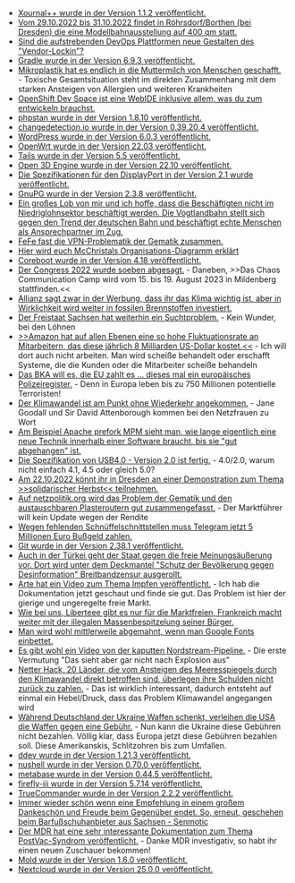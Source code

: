 * [Xournal++ wurde in der Version 1.1.2 veröffentlicht.](https://github.com/xournalpp/xournalpp/releases/tag/v1.1.2)
* [Vom 29.10.2022 bis 31.10.2022 findet in Röhrsdorf/Borthen (bei Dresden) die eine Modellbahnausstellung auf 400 qm statt.](https://www.mec-kreischa.de/)
* [Sind die aufstrebenden DevOps Plattformen neue Gestalten des "Vendor-Lockin"?](https://opensource.com/article/22/10/open-source-devops-tools)
* [Gradle wurde in der Version 6.9.3 veröffentlicht.](https://github.com/gradle/gradle/releases/tag/v6.9.3)
* [Mikroplastik hat es endlich in die Muttermilch von Menschen geschafft.](https://netzfrauen.org/2022/10/17/plastic-32/) - Toxische Gesamtsituation steht im direkten Zusammenhang mit dem starken Ansteigen von Allergien und weiteren Krankheiten
* [OpenShift Dev Space ist eine WebIDE inklusive allem, was du zum entwickeln brauchst.](https://www.opensourcerers.org/2022/10/17/develop-the-inner-loop-with-openshift-dev-spaces/)
* [phpstan wurde in der Version 1.8.10 veröffentlicht.](https://github.com/phpstan/phpstan/releases/tag/1.8.10)
* [changedetection.io wurde in der Version 0.39.20.4 veröffentlicht.](https://github.com/dgtlmoon/changedetection.io/releases/tag/0.39.20.4)
* [WordPress wurde in der Version 6.0.3 veröffentlicht.](https://wordpress.org/news/2022/10/wordpress-6-0-3-security-release/)
* [OpenWrt wurde in der Version 22.03 veröffentlicht.](https://openwrt.org/releases/22.03/start)
* [Tails wurde in der Version 5.5 veröffentlicht.](https://lwn.net/Articles/911494/)
* [Open 3D Engine wurde in der Version 22.10 veröffentlicht.](https://www.phoronix.com/news/O3DE-22.10-Released)
* [Die Spezifikationen für den DisplayPort in der Version 2.1 wurde veröffentlicht.](https://www.phoronix.com/news/DisplayPort-2.1)
* [GnuPG wurde in der Version 2.3.8 veröffentlicht.](https://lwn.net/Articles/911467/)
* [Ein großes Lob von mir und ich hoffe, dass die Beschäftigten nicht im Niedriglohnsektor beschäftigt werden. Die Vogtlandbahn stellt sich gegen den Trend der deutschen Bahn und beschäftigt echte Menschen als Ansprechpartner im Zug.](https://www.sachsen-fernsehen.de/vogtlandbahn-setzt-auf-persoenliche-ansprechpartner-1126324/)
* [FeFe fast die VPN-Problematik der Gematik zusammen.](https://blog.fefe.de/?ts=9db361a2)
* [Hier wird euch McChristals Organisations-Diagramm erklärt](https://opensource.com/article/22/10/innovative-open-organization-chart)
* [Coreboot wurde in der Version 4.18 veröffentlicht.](https://www.phoronix.com/news/Coreboot-4.18-Released)
* [Der Congress 2022 wurde soeben abgesagt.](https://www.ccc.de/de/updates/2022/no-congress-2022) - Daneben, >>Das Chaos Communication Camp wird vom 15. bis 19. August 2023 in Mildenberg stattfinden.<<
* [Allianz sagt zwar in der Werbung, dass ihr das Klima wichtig ist, aber in Wirklichkeit wird weiter in fossilen Brennstoffen investiert.](https://www.sonnenseite.com/de/wirtschaft/deutschlands-top-vermoegensverwalter-stecken-trotz-klimaversprechen-13-milliarden-euro-in-den-ausbau-fossiler-brennstoffe/)
* [Der Freistaat Sachsen hat weiterhin ein Suchtproblem.](https://www.sachsen-fernsehen.de/suchtbericht-dresden-alkohol-bleibt-droge-nummer-1-1127287/) - Kein Wunder, bei den Löhnen
* [>>Amazon hat auf allen Ebenen eine so hohe Fluktuationsrate an Mitarbeitern, das diese jährlich 8 Milliarden US-Dollar kostet.<<](https://www.borncity.com/blog/2022/10/18/amazons-8-milliarden-dollar-fluktuations-problem/) - Ich will dort auch nicht arbeiten. Man wird scheiße behandelt oder erschafft Systeme, die die Kunden oder die Mitarbeiter scheiße behandeln
* [Das BKA will es, die EU zahlt es ... dieses mal ein europäisches Polizeiregister.](https://netzpolitik.org/2022/vollendete-tatsachen-bka-setzt-europaeisches-polizeiregister-durch/) - Denn in Europa leben bis zu 750 Millionen potentielle Terroristen!
* [Der Klimawandel ist am Punkt ohne Wiederkehr angekommen.](https://netzfrauen.org/2022/10/18/climate-13/) - Jane Goodall und Sir David Attenborough kommen bei den Netzfrauen zu Wort
* [Am Beispiel Apache prefork MPM sieht man, wie lange eigentlich eine neue Technik innerhalb einer Software braucht, bis sie "gut abgehangen" ist.](https://utcc.utoronto.ca/~cks/space/blog/web/ApachePreforkHopefullyNoMore)
* [Die Spezifikation von USB4.0 - Version 2.0 ist fertig.](https://www.phoronix.com/news/USB4-v2.0-Specification) - 4.0/2.0, warum nicht einfach 4.1, 4.5 oder gleich 5.0?
* [Am 22.10.2022 könnt ihr in Dresden an einer Demonstration zum Thema >>solidarischer Herbst<< teilnehmen.](https://www.sachsen-fernsehen.de/gewerkschaften-sozial-und-umweltverbaende-rufen-zum-solidarischen-herbst-auf-1128175/https://www.sachsen-fernsehen.de/gewerkschaften-sozial-und-umweltverbaende-rufen-zum-solidarischen-herbst-auf-1128175/)
* [Auf netzpolitik.org wird das Problem der Gematik und den austauschbaren Plasteroutern gut zusammengefasst.](https://netzpolitik.org/2022/chaos-computer-club-vs-gematik-buerokratie-im-wert-von-300-millionen-euro/) - Der Marktführer will kein Update wegen der Rendite
* [Wegen fehlenden Schnüffelschnittstellen muss Telegram jetzt 5 Millionen Euro Bußgeld zahlen.](https://netzpolitik.org/2022/bundesamt-fuer-justiz-telegram-soll-5-millionen-euro-bussgeld-bezahlen/)
* [Git wurde in der Version 2.38.1 veröffentlicht.](https://www.phoronix.com/news/Git-2.38.1-Released)
* [Auch in der Türkei geht der Staat gegen die freie Meinungsäußerung vor. Dort wird unter dem Deckmantel "Schutz der Bevölkerung gegen Desinformation" Breitbandzensur ausgerollt.](https://netzpolitik.org/2022/pressefreiheit-in-der-tuerkei-wie-erdogan-das-internet-zensieren-will/)
* [Arte hat ein Video zum Thema Impfen veröffentlicht.](https://www.youtube.com/watch?v=oA_-rkCF0zM) - Ich hab die Dokumentation jetzt geschaut und finde sie gut. Das Problem ist hier der gierige und ungeregelte freie Markt.
* [Wie bei uns, Liberteee gibt es nur für die Marktfreien, Frankreich macht weiter mit der illegalen Massenbespitzelung seiner Bürger.](https://www.patrick-breyer.de/frankreich-verlaengert-illegale-vorratsdatenspeicherung-der-gesamten-bevoelkerung/)
* [Man wird wohl mittlerweile abgemahnt, wenn man Google Fonts einbettet.](https://blog.fefe.de/?ts=9db03cf0)
* [Es gibt wohl ein Video von der kaputten Nordstream-Pipeline.](https://blog.fefe.de/?ts=9db01a96) - Die erste Vermutung "Das sieht aber gar nicht nach Explosion aus"
* [Netter Hack, 20 Länder, die vom Ansteigen des Meeresspiegels durch den Klimawandel direkt betroffen sind, überlegen ihre Schulden nicht zurück zu zahlen.](https://blog.fefe.de/?ts=9db018c4) - Das ist wirklich interessant, dadurch entsteht auf einmal ein Hebel/Druck, dass das Problem Klimawandel angegangen wird
* [Während Deutschland der Ukraine Waffen schenkt, verleihen die USA die Waffen gegen eine Gebühr.](https://blog.fefe.de/?ts=9db0590d) - Nun kann die Ukraine diese Gebühren nicht bezahlen. Völlig klar, dass Europa jetzt diese Gebühren bezahlen soll. Diese Amerikanskis, Schlitzohren bis zum Umfallen.
* [ddev wurde in der Version 1.21.3 veröffentlicht.](https://github.com/drud/ddev/releases/tag/v1.21.3)
* [nushell wurde in der Version 0.70.0 veröffentlicht.](https://github.com/nushell/nushell/releases/tag/0.70.0)
* [metabase wurde in der Version 0.44.5 veröffentlicht.](https://github.com/metabase/metabase/releases/tag/v0.44.5)
* [firefly-iii wurde in der Version 5.7.14 veröffentlicht.](https://github.com/firefly-iii/firefly-iii/releases/tag/5.7.14)
* [TrueCommander wurde in der Version 2.2.2 veröffentlicht.](https://github.com/truenas/documentation/releases/tag/TC2.2.2)
* [Immer wieder schön wenn eine Empfehlung in einem großem Dankeschön und Freude beim Gegenüber endet. So, erneut, geschehen beim Barfußschuhanbieter aus Sachsen - Senmotic](https://senmotic-shoes.eu/)
* [Der MDR hat eine sehr interessante Dokumentation zum Thema PostVac-Syndrom veröffentlicht.](https://www.youtube.com/watch?v=gIfRSobbJEw) - Danke MDR investigativ, so habt ihr einen neuen Zuschauer bekommen!
* [Mold wurde in der Version 1.6.0 veröffentlicht.](https://github.com/rui314/mold/releases/tag/v1.6.0)
* [Nextcloud wurde in der Version 25.0.0 veröffentlicht.](https://github.com/nextcloud/server/releases/tag/v25.0.0)


